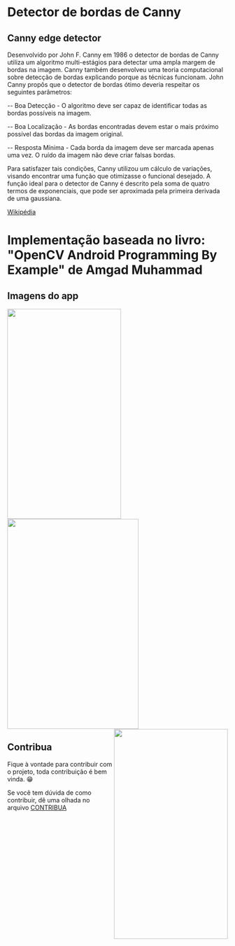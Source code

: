 # Detector de bordas de Canny
## Canny edge detector

Desenvolvido por John F. Canny em 1986 o detector de bordas de Canny utiliza um algoritmo multi-estágios para detectar uma ampla margem de bordas na imagem. Canny também desenvolveu uma teoria computacional sobre detecção de bordas explicando porque as técnicas funcionam.
John Canny propôs que o detector de bordas ótimo deveria respeitar os seguintes parâmetros:

-- Boa Detecção - O algoritmo deve ser capaz de identificar todas as bordas possíveis na imagem.

-- Boa Localização - As bordas encontradas devem estar o mais próximo possível das bordas da imagem original.

-- Resposta Mínima - Cada borda da imagem deve ser marcada apenas uma vez. O ruído da imagem não deve criar falsas bordas.

Para satisfazer tais condições, Canny utilizou um cálculo de variações, visando encontrar uma função que otimizasse o funcional desejado. A função ideal para o detector de Canny é descrito pela soma de quatro termos de exponenciais, que pode ser aproximada pela primeira derivada de uma gaussiana.

[Wikipédia](https://pt.wikipedia.org/wiki/Detector_de_bordas_de_Canny)

# Implementação baseada no livro: "OpenCV Android Programming By Example" de Amgad Muhammad

## Imagens do app
<a href="url"><img src="https://github.com/fabriicioa/cannyDeteccaoDeBordas/blob/master/Arquivos/img1.png" align="left" height="480" width="260" ></a>
<a href="url"><img src="https://github.com/fabriicioa/cannyDeteccaoDeBordas/blob/master/Arquivos/img2.png" align="center" height="480" width="300" ></a>
<a href="url"><img src="https://github.com/fabriicioa/cannyDeteccaoDeBordas/blob/master/Arquivos/img3.png" align="right" height="480" width="260" ></a>

## Contribua

Fique à vontade para contribuir com o projeto, toda contribuição é bem vinda. :grin:

Se você tem dúvida de como contribuir, dê uma olhada no arquivo [CONTRIBUA](https://github.com/fabriicioa/cannyDeteccaoDeBordas/blob/master/Contribuindo.pdf)


